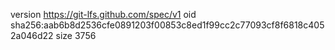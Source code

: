 version https://git-lfs.github.com/spec/v1
oid sha256:aab6b8d2536cfe0891203f00853c8ed1f99cc2c77093cf8f6818c4052a046d22
size 3756
